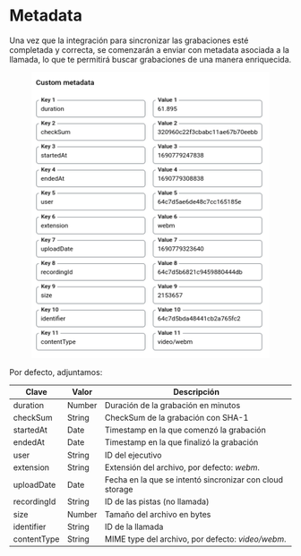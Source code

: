 # Metadata

Una vez que la integración para sincronizar las grabaciones esté completada y correcta, se comenzarán a enviar con metadata asociada a la llamada, lo que te permitirá buscar grabaciones de una manera enriquecida.

<figure><img src="../../.gitbook/assets/image (1) (1) (1).png" alt=""><figcaption></figcaption></figure>

Por defecto, adjuntamos:

| Clave       | Valor  | Descripción                                              |
| ----------- | ------ | -------------------------------------------------------- |
| duration    | Number | Duración de la grabación en minutos                      |
| checkSum    | String | CheckSum de la grabación con SHA-1                       |
| startedAt   | Date   | Timestamp en la que comenzó la grabación                 |
| endedAt     | Date   | Timestamp en la que finalizó la grabación                |
| user        | String | ID del ejecutivo                                         |
| extension   | String | Extensión del archivo, por defecto: _webm_.              |
| uploadDate  | Date   | Fecha en la que se intentó sincronizar con cloud storage |
| recordingId | String | ID de las pistas (no llamada)                            |
| size        | Number | Tamaño del archivo en bytes                              |
| identifier  | String | ID de la llamada                                         |
| contentType | String | MIME type del archivo, por defecto: _video/webm_.        |

